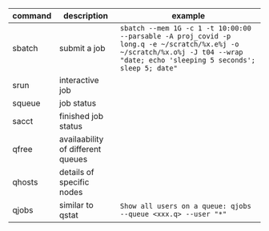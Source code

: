 | command | description | example
|-|-|-
| sbatch | submit a job | `sbatch --mem 1G -c 1 -t 10:00:00 --parsable -A proj_covid -p long.q -e ~/scratch/%x.e%j -o ~/scratch/%x.o%j -J t04 --wrap "date; echo 'sleeping 5 seconds'; sleep 5; date"`
| srun | interactive job
| squeue | job status
| sacct | finished job status
| qfree | availaability of different queues
| qhosts | details of specific nodes
| qjobs | similar to qstat | `Show all users on a queue: qjobs --queue <xxx.q> --user "*"`